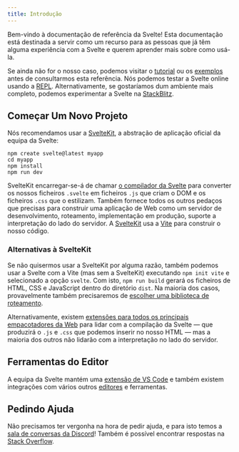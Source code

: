 ```yaml
---
title: Introdução
---
```


Bem-vindo à documentação de referência da Svelte! Esta documentação está destinada a servir como um recurso para as pessoas que já têm alguma experiência com a Svelte e querem aprender mais sobre como usá-la.

Se ainda não for o nosso caso, podemos visitar o [tutorial](https://learn-svelte-pt.vercel.app) ou os [exemplos](/examples) antes de consultarmos esta referência. Nós podemos testar a Svelte online usando a [REPL](/repl). Alternativamente, se gostaríamos dum ambiente mais completo, podemos experimentar a Svelte na [StackBlitz](https://sveltekit.new).

## Começar Um Novo Projeto

Nós recomendamos usar a [SvelteKit](https://sveltekit-docs-pt.vercel.app/), a abstração de aplicação oficial da equipa da Svelte:

```
npm create svelte@latest myapp
cd myapp
npm install
npm run dev
```

SvelteKit encarregar-se-á de chamar [o compilador da Svelte](https://www.npmjs.com/package/svelte) para converter os nossos ficheiros `.svelte` em ficheiros `.js` que criam o DOM e os ficheiros `.css` que o estilizam. Também fornece todos os outros pedaços que precisas para construir uma aplicação de Web como um servidor de desenvolvimento, roteamento, implementação em produção, suporte a interpretação do lado do servidor. A [SvelteKit](https://sveltekit-docs-pt.vercel.app/) usa a [Vite](https://pt.vitejs.dev/) para construir o nosso código.

### Alternativas à SvelteKit

Se não quisermos usar a SvelteKit por alguma razão, também podemos usar a Svelte com a Vite (mas sem a SvelteKit) executando `npm init vite` e selecionado a opção `svelte`. Com isto, `npm run build` gerará os ficheiros de HTML, CSS e JavaScript dentro do diretório `dist`. Na maioria dos casos, provavelmente também precisaremos de [escolher uma biblioteca de roteamento](/faq#is-there-a-router).

Alternativamente, existem [extensões para todos os principais empacotadores da Web](https://sveltesociety.dev/tools#bundling) para lidar com a compilação da Svelte — que produzirá o `.js` e `.css` que podemos inserir no nosso HTML — mas a maioria dos outros não lidarão com a interpretação no lado do servidor.

## Ferramentas do Editor

A equipa da Svelte mantém uma [extensão de VS Code](https://marketplace.visualstudio.com/items?itemName=svelte.svelte-vscode) e também existem integrações com vários outros [editores](https://sveltesociety.dev/tools#editor-support) e ferramentas.

## Pedindo Ajuda

Não precisamos ter vergonha na hora de pedir ajuda, e para isto temos a [sala de conversas da Discord](https://svelte.dev/chat)! Também é possível encontrar respostas na [Stack Overflow](https://stackoverflow.com/questions/tagged/svelte).
